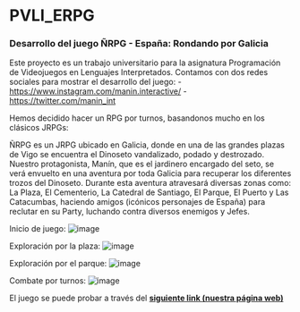 # PVLI_ERPG
### Desarrollo del juego ÑRPG - España: Rondando por Galicia
Este proyecto es un trabajo universitario para la asignatura Programación de Videojuegos en Lenguajes Interpretados.
Contamos con dos redes sociales para mostrar el desarrollo del juego:
    - https://www.instagram.com/manin.interactive/
    - https://twitter.com/manin_int

Hemos decidido hacer un RPG por turnos, basandonos mucho en los clásicos JRPGs:

ÑRPG es un JRPG ubicado en Galicia, donde en una de las grandes plazas de Vigo se encuentra el Dinoseto vandalizado, podado y destrozado. Nuestro protagonista, Manín, que es el jardinero encargado del seto, se verá envuelto en una aventura por toda Galicia para recuperar los diferentes trozos del Dinoseto. Durante esta aventura atravesará diversas zonas como: La Plaza, El Cementerio, La Catedral de Santiago, El Parque, El Puerto y Las Catacumbas, haciendo amigos (icónicos personajes de España) para reclutar en su Party, luchando contra diversos enemigos y Jefes.

Inicio de juego:
![image](https://user-images.githubusercontent.com/99798297/208014988-2ed1913d-478c-48ce-9d67-5fa2dd822d3a.png)

Exploración por la plaza:
![image](https://user-images.githubusercontent.com/99798297/208015496-021ce977-3f9f-434e-b9e1-166dd67e9fbd.png)

Exploración por el parque:
![image](https://user-images.githubusercontent.com/99798297/208015646-7e408b3e-6277-4285-99f7-bf2ddb212b61.png)

Combate por turnos:
![image](https://user-images.githubusercontent.com/99798297/208015924-09d98ef3-2e76-427f-be0f-3dc2e989387c.png)

El juego se puede probar a través del [**siguiente link (nuestra página web)**](https://almasso.github.io/PVLI_ERPG/)
